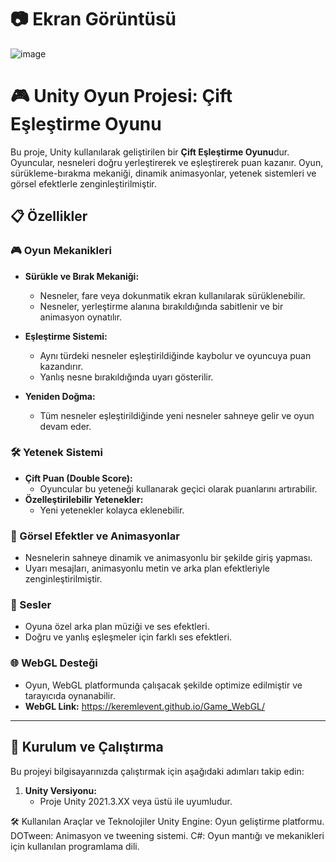 # 📷 Ekran Görüntüsü

 ![image](https://github.com/user-attachments/assets/0404b35e-05b2-4e54-ac34-a14ba0f87afd)


# 🎮 Unity Oyun Projesi: Çift Eşleştirme Oyunu

Bu proje, Unity kullanılarak geliştirilen bir **Çift Eşleştirme Oyunu**dur. Oyuncular, nesneleri doğru yerleştirerek ve eşleştirerek puan kazanır. Oyun, sürükleme-bırakma mekaniği, dinamik animasyonlar, yetenek sistemleri ve görsel efektlerle zenginleştirilmiştir.

## 📋 Özellikler

### 🎮 Oyun Mekanikleri
- **Sürükle ve Bırak Mekaniği:**
  - Nesneler, fare veya dokunmatik ekran kullanılarak sürüklenebilir.
  - Nesneler, yerleştirme alanına bırakıldığında sabitlenir ve bir animasyon oynatılır.

- **Eşleştirme Sistemi:**
  - Aynı türdeki nesneler eşleştirildiğinde kaybolur ve oyuncuya puan kazandırır.
  - Yanlış nesne bırakıldığında uyarı gösterilir.

- **Yeniden Doğma:**
  - Tüm nesneler eşleştirildiğinde yeni nesneler sahneye gelir ve oyun devam eder.

### 🛠️ Yetenek Sistemi
- **Çift Puan (Double Score):**
  - Oyuncular bu yeteneği kullanarak geçici olarak puanlarını artırabilir.
- **Özelleştirilebilir Yetenekler:**
  - Yeni yetenekler kolayca eklenebilir.

### 🌟 Görsel Efektler ve Animasyonlar
- Nesnelerin sahneye dinamik ve animasyonlu bir şekilde giriş yapması.
- Uyarı mesajları, animasyonlu metin ve arka plan efektleriyle zenginleştirilmiştir.

### 🎵 Sesler
- Oyuna özel arka plan müziği ve ses efektleri.
- Doğru ve yanlış eşleşmeler için farklı ses efektleri.

### 🌐 WebGL Desteği
- Oyun, WebGL platformunda çalışacak şekilde optimize edilmiştir ve tarayıcıda oynanabilir.
- **WebGL Link:** https://keremlevent.github.io/Game_WebGL/
---

## 🚀 Kurulum ve Çalıştırma

Bu projeyi bilgisayarınızda çalıştırmak için aşağıdaki adımları takip edin:

1. **Unity Versiyonu:**
   - Proje Unity 2021.3.XX veya üstü ile uyumludur.

🛠️ Kullanılan Araçlar ve Teknolojiler
Unity Engine: Oyun geliştirme platformu.
DOTween: Animasyon ve tweening sistemi.
C#: Oyun mantığı ve mekanikleri için kullanılan programlama dili.
